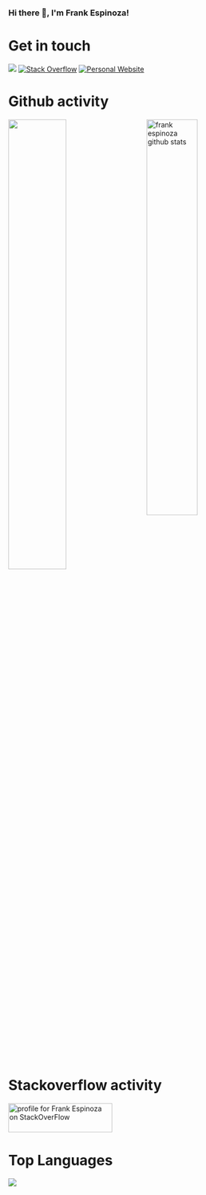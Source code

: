 ### Hi there 👋, I'm Frank Espinoza!

# Get in touch

[![](https://img.shields.io/badge/linkedin-%230077B5.svg?style=for-the-badge&logo=linkedin)](https://www.linkedin.com/in/frank-espinoza/) 
<a href="https://stackoverflow.com/users/4903945/hachondeoro?tab=profile">
<img alt="Stack Overflow" src="https://img.shields.io/badge/-Stack%20Overflow-FE7A16?style=for-the-badge&logo=stack-overflow&logoColor=white"></a>
<a href="https://devfrank.com/">
<img alt="Personal Website" src="https://img.shields.io/badge/-Personal%20Website-43853d?style=for-the-badge&logo=react&logoColor=white"></a>


# Github activity
 <img src="https://github-readme-stats.vercel.app/api?username=hachondeoro&show_icons=true&theme=gotham" alt="frank espinoza github stats" width="45%" align="right"/>
 <img  src="https://github-readme-streak-stats.herokuapp.com/?user=hachondeoro&theme=dark" width="48%" >



# Stackoverflow activity
<a href="https://stackoverflow.com/users/4903945">
<img src="https://stackoverflow.com/users/flair/4903945.png" width="208" height="58" alt="profile for Frank Espinoza on StackOverFlow" title="profile for Frank Espinoza on StackOverFlow">
</a>

# Top Languages

<img src="https://github-readme-stats.vercel.app/api/top-langs/?username=hachondeoro&layout=compact"/>

<!--
Here are some ideas to get you started:

- 🔭 I’m currently working on ...
- 🌱 I’m currently learning ...
- 👯 I’m looking to collaborate on ...
- 🤔 I’m looking for help with ...
- 💬 Ask me about ...
- 📫 How to reach me: ...
- 😄 Pronouns: ...
- ⚡ Fun fact: ...
-->
